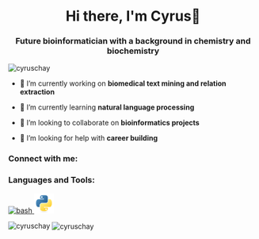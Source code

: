 <h1 align="center">Hi there, I'm Cyrus👋</h1>
<h3 align="center">Future bioinformatician with a background in chemistry and biochemistry</h3>

<p align="left"> <img src="https://komarev.com/ghpvc/?username=cyruschay&label=Profile%20views&color=0e75b6&style=flat" alt="cyruschay" /> </p>

- 🔭 I’m currently working on **biomedical text mining and relation extraction**

- 🌱 I’m currently learning **natural language processing**

- 👯 I’m looking to collaborate on **bioinformatics projects**

- 🤝 I’m looking for help with **career building**

<h3 align="left">Connect with me:</h3>
<p align="left">
</p>

<h3 align="left">Languages and Tools:</h3>
<p align="left"> <a href="https://www.gnu.org/software/bash/" target="_blank" rel="noreferrer"> <img src="https://www.vectorlogo.zone/logos/gnu_bash/gnu_bash-icon.svg" alt="bash" width="40" height="40"/> </a> <a href="https://www.python.org" target="_blank" rel="noreferrer"> <img src="https://raw.githubusercontent.com/devicons/devicon/master/icons/python/python-original.svg" alt="python" width="40" height="40"/> </a> </p>

<p><img align="left" src="https://github-readme-stats.vercel.app/api/top-langs?username=cyruschay&show_icons=true&locale=en&layout=compact" alt="cyruschay" /></p>

<p>&nbsp;<img align="center" src="https://github-readme-stats.vercel.app/api?username=cyruschay&show_icons=true&locale=en" alt="cyruschay" /></p>
